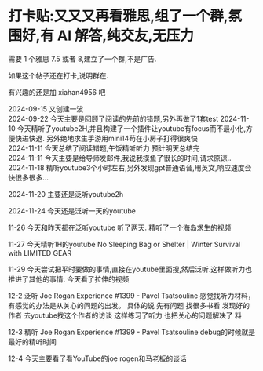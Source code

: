 # 打卡贴:又又又再看雅思,组了一个群,氛围好,有 AI 解答,纯交友,无压力

需要 1 个雅思 7.5 或者 8,建立了一个群,不是广告.

如果这个帖子还在打卡,说明群在. 

有兴趣的还是加 xiahan4956 吧

2024-09-15 又创建一波  
2024-09-22  今天主要是回顾了阅读的先前的错题,另外再做了1套test
2024-11-10 今天精听了youtube2H,并且构建了一个插件让youtube有focus而不最小化,方便快进快退. 另外绝地求生手游用mini14苟在小房子打得很爽快  
2024-11-11 今天总结了阅读错题,午饭精听听力 预计明天总结完  
2024-11-11 今天主要是给导师发邮件,我说我摸鱼了很长的时间,请求原谅..  
2024-11-18 精听youtube3个小时左右,另外发现gpt普通语音,用英文,响应速度会快很多很多...  


2024-11-20 主要还是泛听youtube2h  


2024-11-24 今天还是泛听一天的youtube  


11-26 今天和昨天都在泛听youtube 听了两天. 精听了一个海岛求生的视频  


11-27 今天精听1H的youtube No Sleeping Bag or Shelter | Winter Survival with LIMITED GEAR  


11-29 今天尝试把平时要做的事情,直接在youtube里面搜,然后泛听.这样做听力也推进了其他的事情. 今天看了拉伸的视频  


12-2 泛听 Joe Rogan Experience #1399 - Pavel Tsatsouline 感觉找听力材料，有感觉的办法是从关心的问题的出发。   具体的说    先有问题 找很多书看 发现好的作者 去youtube找这个作者的访谈        这样练习了听力 也把关心的问题解决了 料  


12-3 精听 Joe Rogan Experience #1399 - Pavel Tsatsouline  debug的时候就是最好的精听时间  


12-4 今天主要看了看YouTube的joe rogen和马老板的谈话  
